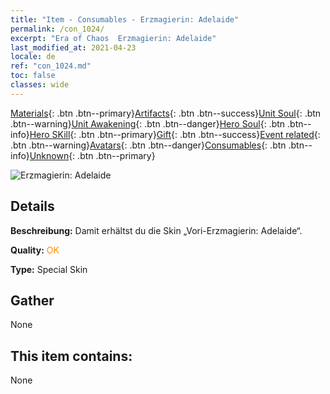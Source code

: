 ```yaml
---
title: "Item - Consumables - Erzmagierin: Adelaide"
permalink: /con_1024/
excerpt: "Era of Chaos  Erzmagierin: Adelaide"
last_modified_at: 2021-04-23
locale: de
ref: "con_1024.md"
toc: false
classes: wide
---
```

 [Materials](/ItemsDE/){: .btn .btn--primary}[Artifacts](/ItemsDE/Artifacts/){: .btn .btn--success}[Unit Soul](/ItemsDE/UnitSoul/){: .btn .btn--warning}[Unit Awakening](/ItemsDE/UnitAwakening/){: .btn .btn--danger}[Hero Soul](/ItemsDE/HeroSoul/){: .btn .btn--info}[Hero SKill](/ItemsDE/HeroSkill/){: .btn .btn--primary}[Gift](/ItemsDE/Gift/){: .btn .btn--success}[Event related](/ItemsDE/Events/){: .btn .btn--warning}[Avatars](/ItemsDE/Avatars/){: .btn .btn--danger}[Consumables](/ItemsDE/Consumables/){: .btn .btn--info}[Unknown](/ItemsDE/Unknown/){: .btn .btn--primary}

 ![Erzmagierin: Adelaide](/images/h/h_Adelaide4.jpg)

## Details
 **Beschreibung:** Damit erhältst du die Skin „Vori-Erzmagierin: Adelaide“.

 **Quality:** <span style="color: #FF8C00">OK</span>

 **Type:** Special Skin

## Gather

  None

## This item contains:

  None

